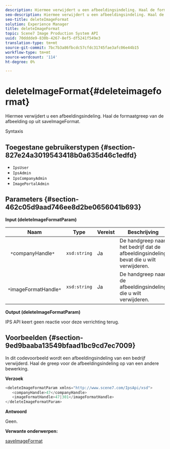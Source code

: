 ```yaml
---
description: Hiermee verwijdert u een afbeeldingsindeling. Haal de formaatgreep van de afbeelding op uit saveImageFormat.
seo-description: Hiermee verwijdert u een afbeeldingsindeling. Haal de formaatgreep van de afbeelding op uit saveImageFormat.
seo-title: deleteImageFormat
solution: Experience Manager
title: deleteImageFormat
topic: Scene7 Image Production System API
uuid: 70dddde9-830b-4267-8ef5-df5241f549e3
translation-type: tm+mt
source-git-commit: 7bc7b3a86fbcdc57cfdc31745fae3afc06e44b15
workflow-type: tm+mt
source-wordcount: '114'
ht-degree: 0%

---
```



# deleteImageFormat{#deleteimageformat}

Hiermee verwijdert u een afbeeldingsindeling. Haal de formaatgreep van de afbeelding op uit saveImageFormat.

Syntaxis

## Toegestane gebruikerstypen {#section-827e24a3019543418b0a635d46c1edfd}

* `IpsUser`
* `IpsAdmin`
* `IpsCompanyAdmin`
* `ImagePortalAdmin`

## Parameters {#section-462c05d9aad746ee8d2be0656041b693}

**Input (deleteImageFormatParam)**

| Naam | Type | Vereist | Beschrijving |
|---|---|---|---|
| ` *`companyHandle`*` | `xsd:string` | Ja | De handgreep naar het bedrijf dat de afbeeldingsindeling bevat die u wilt verwijderen. |
| ` *`imageFormatHandle`*` | `xsd:string` | Ja | De handgreep naar de afbeeldingsindeling die u wilt verwijderen. |

**Output (deleteImageFormatParam)**

IPS API keert geen reactie voor deze verrichting terug.

## Voorbeelden {#section-9ed9baaba13549bfaad1bc9cd7ec7009}

In dit codevoorbeeld wordt een afbeeldingsindeling van een bedrijf verwijderd. Haal de greep voor de afbeeldingsindeling op van een andere bewerking.

**Verzoek**

```java
<deleteImageFormatParam xmlns="http://www.scene7.com/IpsApi/xsd">
   <companyHandle>47</companyHandle>
   <imageFormatHandle>47|301</imageFormatHandle>
</deleteImageFormatParam>
```

**Antwoord**

Geen.

**Verwante onderwerpen:**

[saveImageFormat](../../../operations/c-operations-intro/c-methods/r-save-image-format.md#reference-d15c27f533ef41e38b54a539a304bd1d)
